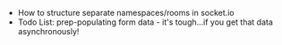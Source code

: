 * How to structure separate namespaces/rooms in socket.io
* Todo List: prep-populating form data - it's tough...if you get that data asynchronously!
